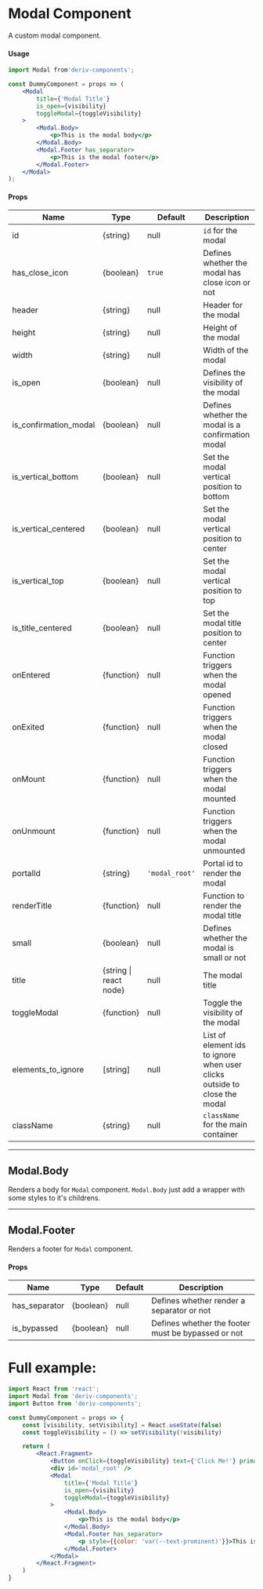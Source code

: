# Modal Component

A custom modal component.


#### Usage

```jsx
import Modal from'deriv-components';

const DummyComponent = props => (
    <Modal
        title={'Modal Title'}
        is_open={visibility}
        toggleModal={toggleVisibility}
    >
        <Modal.Body>
            <p>This is the modal body</p>
        </Modal.Body>
        <Modal.Footer has_separator>
            <p>This is the modal footer</p>
        </Modal.Footer>
    </Modal>
);
```

#### Props


| Name                    | Type                   | Default       | Description                                                               |
| ----------------------- | ---------------------- | ------------- | ------------------------------------------------------------------------- |
| id                      | {string}               | null          | `id` for the modal                                                        |
| has_close_icon          | {boolean}              | `true`        | Defines whether the modal has close icon or not                           |
| header                  | {string}               | null          | Header for the modal                                                      |
| height                  | {string}               | null          | Height of the modal                                                       |
| width                   | {string}               | null          | Width of the modal                                                        |
| is_open                 | {boolean}              | null          | Defines the visibility of the modal                                       |
| is\_confirmation\_modal | {boolean}              | null          | Defines whether the modal is a confirmation modal                         |
| is\_vertical\_bottom    | {boolean}              | null          | Set the modal vertical position to bottom                                 |
| is\_vertical\_centered  | {boolean}              | null          | Set the modal vertical position to center                                 |
| is\_vertical\_top       | {boolean}              | null          | Set the modal vertical position to top                                    |
| is\_title\_centered     | {boolean}              | null          | Set the modal title position to center                                    |
| onEntered               | {function}             | null          | Function triggers when the modal opened                                  |
| onExited                | {function}             | null          | Function triggers when the modal closed                                  |
| onMount                 | {function}             | null          | Function triggers when the modal mounted                                 |
| onUnmount               | {function}             | null          | Function triggers when the modal unmounted                               |
| portalId                | {string}               | `'modal_root'`| Portal id to render the modal                                             |
| renderTitle             | {function}             | null          | Function to render the modal title                                         |
| small                   | {boolean}              | null          | Defines whether the modal is small or not                                 |
| title                   | {string \| react node} | null          | The modal title                                                           |
| toggleModal             | {function}             | null          | Toggle the visibility of the modal                                        |
| elements\_to\_ignore    | [string]               | null          | List of element ids to ignore when user clicks outside to close the modal |
| className               | {string}               | null          | `className` for the main container                                        |

---

## Modal.Body


Renders a body for `Modal` component. `Modal.Body` just add a wrapper with some styles to it's childrens.


---

## Modal.Footer


Renders a footer for `Modal` component.


#### Props


| Name           | Type       | Default  | Description                                             |
| -------------- | ---------- | -------- | ------------------------------------------------------- |
| has_separator  | {boolean}  | null     | Defines whether render a separator or not               |
| is_bypassed    | {boolean}  | null     | Defines whether the footer must be bypassed or not      |


# Full example:

```jsx
import React from 'react';
import Modal from 'deriv-components';
import Button from 'deriv-components';

const DummyComponent = props => {
    const [visibility, setVisibility] = React.useState(false)
    const toggleVisibility = () => setVisibility(!visibility)

    return (
        <React.Fragment>
            <Button onClick={toggleVisibility} text={'Click Me!'} primary medium />
            <div id='modal_root' />
            <Modal
                title={'Modal Title'}
                is_open={visibility}
                toggleModal={toggleVisibility}
            >
                <Modal.Body>
                    <p>This is the modal body</p>
                </Modal.Body>
                <Modal.Footer has_separator>
                    <p style={{color: 'var(--text-prominent)'}}>This is the modal footer</p>
                </Modal.Footer>
            </Modal>
        </React.Fragment>
    )
}
```
